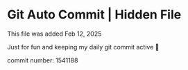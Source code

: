 # Git Auto Commit | Hidden File

This file was added Feb 12, 2025

Just for fun and keeping my daily git commit active 🤪

commit number: 1541188
